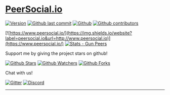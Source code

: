 # [PeerSocial.io](https://www.peersocial.io/)

[![Version](https://img.shields.io/github/package-json/v/PeerSocial-io/PeerSocial.io)](https://github.com/PeerSocial-io/PeerSocial.io)
[![Github last commit](https://img.shields.io/github/last-commit/PeerSocial-io/PeerSocial.io)](https://github.com/PeerSocial-io/PeerSocial.io/commits)
[![Github](https://img.shields.io/github/commit-activity/m/PeerSocial-io/PeerSocial.io)](https://github.com/PeerSocial-io/PeerSocial.io/commits)
[![Github contributors](https://img.shields.io/github/contributors/PeerSocial-io/PeerSocial.io)](https://github.com/PeerSocial-io/PeerSocial.io/people)

[![https://www.peersocial.io/](https://img.shields.io/website?label=peersocial.io&url=http://www.peersocial.io)](https://www.peersocial.io/)
[![Stats - Gun Peers](https://img.shields.io/badge/dynamic/json?label=Gun%20Peers&query=peers.count&url=https://www.peersocial.io/gun/stats.radata)](https://www.peersocial.io/)

Support me by giving the project stars on github! 

[![Github Stars](https://img.shields.io/github/stars/PeerSocial-io/PeerSocial.io)](https://github.com/PeerSocial-io/PeerSocial.io/stargazers)
[![Github Watchers](https://img.shields.io/github/watchers/PeerSocial-io/PeerSocial.io)](https://github.com/PeerSocial-io/PeerSocial.io/watchers)
[![Github Forks](https://img.shields.io/github/forks/PeerSocial-io/PeerSocial.io)](https://github.com/PeerSocial-io/PeerSocial.io/network/members)

Chat with us!

[![Gitter](https://img.shields.io/gitter/room/PeerSocial-io/community?label=Gitter)](https://gitter.im/PeerSocial-io/community)
[![Discord](https://img.shields.io/discord/699620283748843610?label=Discord)](https://discord.gg/rHM4GmR)

-----



